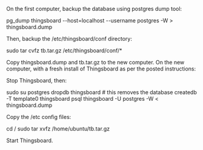On the first computer, backup the database using postgres dump tool:

pg_dump thingsboard --host=localhost --username postgres -W > thingsboard.dump

Then, backup the /etc/thingsboard/conf directory:

sudo tar cvfz tb.tar.gz /etc/thingsboard/conf/*

Copy thingsboard.dump and tb.tar.gz to the new computer. On the new computer, with a fresh install of Thingsboard as per the posted instructions:

Stop Thingsboard, then:

sudo su postgres
dropdb thingsboard # this removes the database
createdb -T template0 thingsboard
psql thingsboard -U postgres -W < thingsboard.dump

Copy the /etc config files:

cd /
sudo tar xvfz /home/ubuntu/tb.tar.gz

Start Thingsboard.
